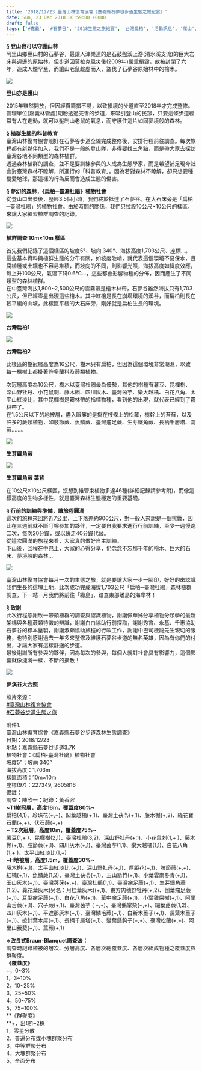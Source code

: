 ```yaml
---
title: '2018/12/23 臺灣山林復育協會《嘉義縣石夢谷步道生態之旅紀實》'
date: Sun, 23 Dec 2018 06:59:00 +0000
draft: false
tags: ['#嘉義', '#石夢谷', '2018生態之旅紀實', '台灣扁柏', '活動訊息', '爬山', '生態之旅', '臺灣山林復育協會']
---
```


**§ 登山也可以守護山林**  
阿里山鄉豐山村的石夢谷，最讓人津樂道的是石鼓盤溪上游(清水溪支流)的巨大岩床與週邊的原始林。但步道因莫拉克風災後(2009年)嚴重損毀，故被封閉了六年，造成人煙罕至，而讓山老鼠趁虛而入，盜伐了石夢谷原始林中的檜木。

![](https://www.reforestation.tw/wp-content/uploads/2020/10/49393491_2301189169900710_9042024249736298496_o.jpg)

**登山亦是護山**

2015年雖然開放，但因經費籌措不易，以致損壞的步道直至2018年才完成整修。管理單位(嘉義林管處)期盼透過完善的步道，來吸引登山的民眾，只要這條步道經常有人在走動，就可以壓制山老鼠的氣息，而守護住這片如同夢境般的森林。

**§ 植群生態的科普教育**  
臺灣山林復育協會剛好在石夢谷步道全線完成整修後，安排行程前往調查。每次旅程都有新夥伴加入，我們不是一般的登山隊，非得要找三角點，而是帶大家去探訪臺灣各地不同類型的森林植群。  
透過森林植群的調查，並不是要訓練參與的人成為生態學家，而是希望補足現今社會對臺灣森林不瞭解，所進行的「科普教育」。因為若對森林不瞭解，卻只想要種樹愛地球，那這樣的行為反而會造成生態的傷害。

**§ 夢幻的森林，《扁柏─臺灣杜鵑》植物社會**  
從登山口出發後，歷經3.5個小時，我們終於抵達了石夢谷。在大石床旁是「扁柏─臺灣杜鵑」的植物社會。由於時間的關係，我們只拉設10公尺×10公尺的樣區，來讓大家練習植群調查的記錄。

![](https://www.reforestation.tw/wp-content/uploads/2020/10/49015717_2301188836567410_7705037905864949760_o.jpg)

**植群調查 10m×10m 樣區**

首先我們紀錄了這個樣區的坡度5°、坡向 340°、海拔高度1,703公尺、座標…。這些基本資料與植群生態的分布有關，如坡度陡峭，就代表這個環境不易保水，且腐植層或土壤也不容易堆積，而坡向的不同，則影響光照，海拔高度如緯度效應，每上升100公尺，氣溫下降0.6℃…，這些都會影響物種的分佈，因而產生了不同類型的森林植群。  
在中臺灣海拔1,800~2,500公尺的雲霧帶是檜木林帶，石夢谷雖然海拔只有1,703公尺，但已經零星出現這些檜木。其中紅檜是長在崩塌環境的溪谷，而扁柏則長在較平緩的山坡，此樣區平緩的大石床旁，剛好就是扁柏生長的環境。

![](https://www.reforestation.tw/wp-content/uploads/2020/10/48402945_10205211801491294_7190887912026669056_o.jpg)

**台灣扁柏1**

![](https://www.reforestation.tw/wp-content/uploads/2020/10/48386534_10205211801051283_2492740748777095168_o.jpg)

**台灣扁柏2**

此樣區的樹冠層高度為16公尺，樹木只有扁柏，但因為這個環境非常潮濕，以致每一棵樹上都掛著許多蘭科及蕨類植物。

次冠層高度為10公尺，樹木以臺灣杜鵑最為優勢，其他的樹種有薯豆、昆欄樹、深山野牡丹、小花鼠刺、藤木槲、四川灰木、臺灣茵芋、欒大越橘、白花八角、太平山紅淡比，其中昆欄樹是霧林帶的指標物種，看到他的出現，就代表已經到了霧林帶了。  
在1.5公尺以下的地被層，盡入眼簾的是掛在枝條上的松蘿，樹幹上的苔蘚，以及許多的蕨類植物，如肢節蕨、魚鱗蕨、臺灣瘤足蕨、生芽鐵角蕨、長柄千層塔、蒿蕨……。

![](https://www.reforestation.tw/wp-content/uploads/2020/10/生芽鐵角蕨-1.jpg)

**生芽鐵角蕨**

![](https://www.reforestation.tw/wp-content/uploads/2020/10/48393956_10205211798091209_1530367452532178944_o.jpg)

**生芽鐵角蕨 葉背**

在10公尺×10公尺樣區，沒想到維管束植物多達46種(詳細記錄請參考附)，而像這樣高度的生物多樣性，就是臺灣森林生態穩定的重要基礎。

**§ 行前的訓練與準備，讓旅程圓滿**  
這次的旅程來回將近7公里，上下落差約900公尺，對一般人來說是一個挑戰，因此在三週前就不斷叮嚀參加的夥伴，一定要自我要求進行行前訓練，至少一週慢跑二次，每次20分鐘，或以快走40分鐘代替。  
從這次圓滿的旅程來看，大家真的做好自主訓練。  
下山後，回程在中巴上，大家的心得分享，仍念念不忘那千年的檜木、巨大的石床、夢境般的森林…

![](https://www.reforestation.tw/wp-content/uploads/2020/10/49213320_2301189003234060_8378337698108145664_o-1.jpg)

臺灣山林復育協會每月一次的生態之旅，就是要讓大家一步一腳印，好好的來認識我們生長的這塊土地，此次成功完成海拔1,703公尺「扁柏─臺灣杜鵑」森林植群調查，下一站一月我們將前往「綠島」，踏查東部離島的海岸林！

**§ 致謝**  
此次行程感謝欣一帶領植群的調查與認識植物，謝謝佩華姊分享植物分類學的最新架構與各種蕨類特徵的辨識，謝謝白白協助行前探勘，謝謝秀育、永基、千惠協助石夢谷的標本壓製，謝謝淑茹協助旅程的行政工作，謝謝中巴司機龍先生親切的服務，也特別感謝過去一年多來整修及維護石夢谷步道的無名英雄，因為有你們的付出，才讓大家有這樣舒適的步道。  
最後謝謝所有參與的夥伴，因為每次的參與，每個人就對社會具有影響力，這個影響就像漣漪一樣，不斷的擴散！

![](https://www.reforestation.tw/wp-content/uploads/2020/10/48406067_2301188893234071_5379385334956032000_o.jpg)

**夢溪谷大合照**

照片來源：  
[#臺灣山林復育協會](https://www.facebook.com/hashtag/%E8%87%BA%E7%81%A3%E5%B1%B1%E6%9E%97%E5%BE%A9%E8%82%B2%E5%8D%94%E6%9C%83?__eep__=6&__tn__=*NK)  
[#石夢谷步道生態之旅](https://www.facebook.com/hashtag/%E7%9F%B3%E5%A4%A2%E8%B0%B7%E6%AD%A5%E9%81%93%E7%94%9F%E6%85%8B%E4%B9%8B%E6%97%85?__eep__=6&__tn__=*NK)

附件1.  
臺灣山林復育協會《嘉義縣石夢谷步道森林生態調查》  
日期：2018/12/23  
地點：嘉義縣石夢谷步道3.7K  
植物社會：《扁柏-臺灣杜鵑》植物社會  
坡度5°；坡向 340°  
海拔高度：1,703m  
樣區面積：10m×10m  
座標(97)：227349, 2605816  
備註：  
調查：陳欣一；紀錄：黃香容  
**~T1樹冠層，高度16m，覆蓋度80%~**  
扁柏(4,1)、珍珠花(+,+)、凹葉越橘(+,1)、臺灣土茯苓(+,1)、藤木槲(+,2)、綠花寶石蘭(+,+)、伏石蕨(+,+)  
**~ T2次冠層，高度10m，覆蓋度75%~**  
薯豆(1,+ )、昆欄樹(2,1)、臺灣杜鵑(3,2)、深山野牡丹(+,1)、小花鼠刺(1,+ )、藤木槲(+,1)、肢節蕨(+,1)、四川灰木(+,1)、臺灣茵芋(1,1)、欒大越橘(1,1)、白花八角(1,+ )、太平山紅淡比(1,+)  
**~H地被層，高度1.5m，覆蓋度30%~**  
藤木槲(+,1)、太平山紅淡比 (+,1)、深山野牡丹(+,1)、厚距花(+,1)、肢節蕨(+,+)、紅楠(+,1)、魚鱗蕨(1,2)、臺灣土茯苓(+,1)、玉山箭竹(+,1)、小葉雲南冬青(+,1)、玉山灰木(+,1)、臺灣莢蒾(+,+)、臺灣杜鵑(1,1)、臺灣瘤足蕨(+,1)、生芽鐵角蕨(1,2)、蕘花葉灰木(另名：月桂葉灰木)(+,1)、東方肉穗野牡丹(+,2)、倒葉瘤足蕨(+,1)、耳型瘤足蕨(+,1)、白花八角(+,1)、華中瘤足蕨(+,1)、小葉雞屎樹(+,1)、阿里山舌蕨(+,1)、穴子蕨(+,1)、臺灣茵芋 ( +,+)、臺灣鵝掌柴(+,+)、細葉蕗蕨(1,2)、四川灰木(+,1)、平遮那灰木(+,1)、臺灣鱗毛蕨(+,1)、白新木薑子(+,1)、長葉木薑子(+,1)、披針葉木犀(+,1)、長柄千層塔(+,1)、變葉懸鉤子(+,+)、臺灣松蘭(+,+)、阿里山菝葜(+,1)、蒿蕨(+,1)  
  
**※改良式Braun-Blanquet調查法：**  
調查時記錄植被的層次、分層高度、各層次總覆蓋度、各層次組成物種之覆蓋度與群聚度。  
**《覆蓋度》**  
+，0~3%  
1，3~10%  
2，10~25%  
3，25~50%  
4，50~75%  
5，75~100%  
**《群聚度》  
**+，出現1~2株  
1，零星分散  
2，普遍分布或小塊群聚分布  
3，中等群聚分布  
4，大塊群聚分布  
5，全面分布